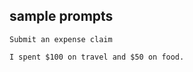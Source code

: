 ## sample prompts

```
Submit an expense claim
```

```
I spent $100 on travel and $50 on food.
```
